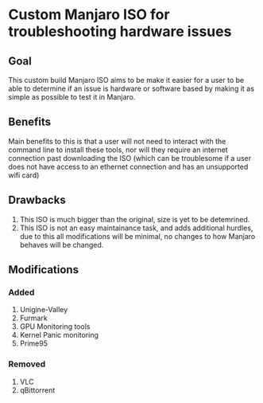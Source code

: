 # Custom Manjaro ISO for troubleshooting hardware issues

## Goal

This custom build Manjaro ISO aims to be make it easier for a user to be able to determine if an issue is hardware or software based by making it as simple as possible to test it in Manjaro.

## Benefits

Main benefits to this is that a user will not need to interact with the command line to install these tools, nor will they require an internet connection past downloading the ISO (which can be troublesome if a user does not have access to an ethernet connection and has an unsupported wifi card) 

## Drawbacks

1. This ISO is much bigger than the original, size is yet to be detemrined.
2. This ISO is not an easy maintainance task, and adds additional hurdles, due to this all modifications will be minimal, no changes to how Manjaro behaves will be changed.


## Modifications

### Added

1. Unigine-Valley
2. Furmark
3. GPU Monitoring tools
4. Kernel Panic monitoring
5. Prime95


### Removed

1. VLC
2. qBittorrent

